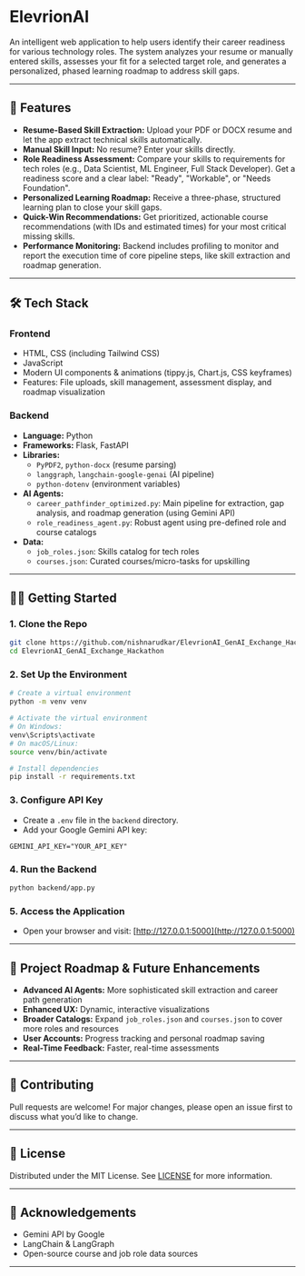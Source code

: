 # ElevrionAI

An intelligent web application to help users identify their career readiness for various technology roles. The system analyzes your resume or manually entered skills, assesses your fit for a selected target role, and generates a personalized, phased learning roadmap to address skill gaps.

---

## 🚀 Features

- **Resume-Based Skill Extraction:** Upload your PDF or DOCX resume and let the app extract technical skills automatically.
- **Manual Skill Input:** No resume? Enter your skills directly.
- **Role Readiness Assessment:** Compare your skills to requirements for tech roles (e.g., Data Scientist, ML Engineer, Full Stack Developer). Get a readiness score and a clear label: "Ready", "Workable", or "Needs Foundation".
- **Personalized Learning Roadmap:** Receive a three-phase, structured learning plan to close your skill gaps.
- **Quick-Win Recommendations:** Get prioritized, actionable course recommendations (with IDs and estimated times) for your most critical missing skills.
- **Performance Monitoring:** Backend includes profiling to monitor and report the execution time of core pipeline steps, like skill extraction and roadmap generation.

---

## 🛠️ Tech Stack

### Frontend

- HTML, CSS (including Tailwind CSS)
- JavaScript
- Modern UI components & animations (tippy.js, Chart.js, CSS keyframes)
- Features: File uploads, skill management, assessment display, and roadmap visualization

### Backend

- **Language:** Python
- **Frameworks:** Flask, FastAPI
- **Libraries:**
  - `PyPDF2`, `python-docx` (resume parsing)
  - `langgraph`, `langchain-google-genai` (AI pipeline)
  - `python-dotenv` (environment variables)
- **AI Agents:**
  - `career_pathfinder_optimized.py`: Main pipeline for extraction, gap analysis, and roadmap generation (using Gemini API)
  - `role_readiness_agent.py`: Robust agent using pre-defined role and course catalogs
- **Data:**
  - `job_roles.json`: Skills catalog for tech roles
  - `courses.json`: Curated courses/micro-tasks for upskilling

---

## 🏃‍♂️ Getting Started

### 1. Clone the Repo

```bash
git clone https://github.com/nishnarudkar/ElevrionAI_GenAI_Exchange_Hackathon.git
cd ElevrionAI_GenAI_Exchange_Hackathon
```

### 2. Set Up the Environment

```bash
# Create a virtual environment
python -m venv venv

# Activate the virtual environment
# On Windows:
venv\Scripts\activate
# On macOS/Linux:
source venv/bin/activate

# Install dependencies
pip install -r requirements.txt
```

### 3. Configure API Key

- Create a `.env` file in the `backend` directory.
- Add your Google Gemini API key:

```
GEMINI_API_KEY="YOUR_API_KEY"
```

### 4. Run the Backend

```bash
python backend/app.py
```

### 5. Access the Application

- Open your browser and visit: [http://127.0.0.1:5000](http://127.0.0.1:5000)

---

## 🌱 Project Roadmap & Future Enhancements

- **Advanced AI Agents:** More sophisticated skill extraction and career path generation
- **Enhanced UX:** Dynamic, interactive visualizations
- **Broader Catalogs:** Expand `job_roles.json` and `courses.json` to cover more roles and resources
- **User Accounts:** Progress tracking and personal roadmap saving
- **Real-Time Feedback:** Faster, real-time assessments

---

## 🤝 Contributing

Pull requests are welcome! For major changes, please open an issue first to discuss what you’d like to change.

---

## 📄 License

Distributed under the MIT License. See [LICENSE](LICENSE) for more information.

---

## 🙌 Acknowledgements

- Gemini API by Google
- LangChain & LangGraph
- Open-source course and job role data sources

---
